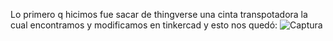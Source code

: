 Lo primero q hicimos fue sacar de thingverse una cinta transpotadora la cual encontramos y modificamos en tinkercad y esto nos quedó:
![Captura](https://github.com/user-attachments/assets/6ecd6526-0fea-456f-954f-8023860793f9)
